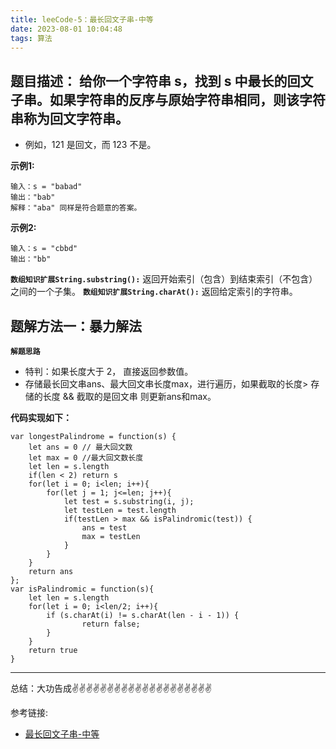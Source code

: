```yaml
---
title: leeCode-5：最长回文子串-中等
date: 2023-08-01 10:04:48
tags: 算法
---
```



<meta name="referrer" content="no-referrer"/>


## 题目描述：  给你一个字符串 s，找到 s 中最长的回文子串。如果字符串的反序与原始字符串相同，则该字符串称为回文字符串。

* 例如，121 是回文，而 123 不是。

**示例1:**


```
输入：s = "babad"
输出："bab"
解释："aba" 同样是符合题意的答案。
```

**示例2:**

```
输入：s = "cbbd"
输出："bb"
```

**`数组知识扩展String.substring():`** 返回开始索引（包含）到结束索引（不包含）之间的一个子集。
**`数组知识扩展String.charAt():`** 返回给定索引的字符串。

## 题解方法一：暴力解法

**`解题思路`**
* 特判：如果长度大于 2， 直接返回参数值。
* 存储最长回文串ans、最大回文串长度max，进行遍历，如果截取的长度> 存储的长度 && 截取的是回文串 则更新ans和max。


**代码实现如下：**
```
var longestPalindrome = function(s) {
    let ans = 0 // 最大回文数
    let max = 0 //最大回文数长度
    let len = s.length
    if(len < 2) return s
    for(let i = 0; i<len; i++){
        for(let j = 1; j<=len; j++){
            let test = s.substring(i, j);
            let testLen = test.length
            if(testLen > max && isPalindromic(test)) {
                ans = test
                max = testLen
            }
        }
    }
    return ans
};
var isPalindromic = function(s){
    let len = s.length
    for(let i = 0; i<len/2; i++){
        if (s.charAt(i) != s.charAt(len - i - 1)) {
				return false;
		}
    }
    return true
}

```

 ---
总结：大功告成✌️✌️✌️✌️✌️✌️✌️✌️✌️✌️✌️✌️✌️✌️✌️✌️✌️✌️✌️✌️


参考链接:

* [最长回文子串-中等](https://leetcode.cn/problems/longest-palindromic-substring/description/)